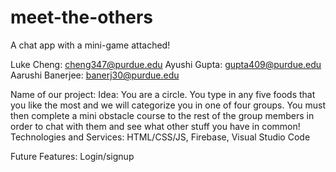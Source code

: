 # meet-the-others
A chat app with a mini-game attached!

Luke Cheng: cheng347@purdue.edu
Ayushi Gupta: gupta409@purdue.edu
Aarushi Banerjee: banerj30@purdue.edu

Name of our project:
Idea: You are a circle. You type in any five foods that you like the most and we will categorize you in one of four groups. You must then complete a mini obstacle course to the rest of the group members in order to chat with them and see what other stuff you have in common! 
Technologies and Services: HTML/CSS/JS, Firebase, Visual Studio Code

Future Features: 
Login/signup



